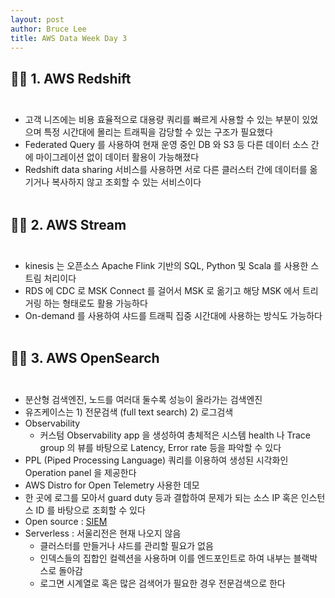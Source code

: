 ```yaml
---
layout: post
author: Bruce Lee
title: AWS Data Week Day 3
---
```


## 👨‍🎓 1. AWS Redshift<br/><br/>
- 고객 니즈에는 비용 효율적으로 대용량 쿼리를 빠르게 사용할 수 있는 부분이 있었으며 특정 시간대에 몰리는 트래픽을 감당할 수 있는 구조가 필요했다
- Federated Query 를 사용하여 현재 운영 중인 DB 와 S3 등 다른 데이터 소스 간에 마이그레이션 없이 데이터 활용이 가능해졌다
- Redshift data sharing 서비스를 사용하면 서로 다른 클러스터 간에 데이터를 옮기거나 복사하지 않고 조회할 수 있는 서비스이다
  <br/><br/>

## 👨‍🎓 2. AWS Stream<br/><br/>
- kinesis 는 오픈소스 Apache Flink 기반의 SQL, Python 및 Scala 를 사용한 스트림 처리이다
- RDS 에 CDC 로 MSK Connect 를 걸어서 MSK 로 옮기고 해당 MSK 에서 트리거링 하는 형태로도 활용 가능하다
- On-demand 를 사용하여 샤드를 트래픽 집중 시간대에 사용하는 방식도 가능하다
  <br/><br/>
## 👨‍🎓 3. AWS OpenSearch<br/><br/>
- 분산형 검색엔진, 노드를 여러대 둘수록 성능이 올라가는 검색엔진
- 유즈케이스는 1) 전문검색 (full text search) 2) 로그검색
- Observability
  - 커스텀 Observability app 을 생성하여 총체적은 시스템 health 나 Trace group 의 뷰를 바탕으로 Latency, Error rate 등을 파악할 수 있다
- PPL (Piped Processing Language) 쿼리를 이용하여 생성된 시각화인 Operation panel 을 제공한다
- AWS Distro for Open Telemetry 사용한 데모
- 한 곳에 로그를 모아서 guard duty 등과 결합하여 문제가 되는 소스 IP 혹은 인스턴스 ID 를 바탕으로 조회할 수 있다
- Open source : [SIEM](https://github.com/aws-samples/siem-on-amazon-opensearch-service)
- Serverless : 서울리전은 현재 나오지 않음
  - 클러스터를 만들거나 샤드를 관리할 필요가 없음
  - 인덱스들의 집합인 컬렉션을 사용하며 이를 엔드포인트로 하여 내부는 블랙박스로 돌아감
  - 로그면 시계열로 혹은 많은 검색어가 필요한 경우 전문검색으로 한다

